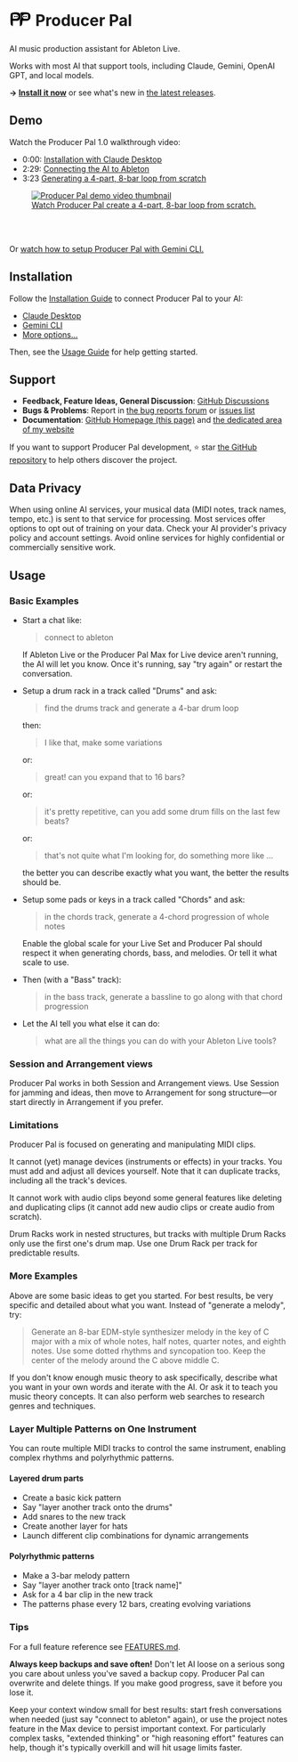 # <sub><img src="./doc/img/producer-pal-logo.svg" height="40"/></sub> Producer Pal

AI music production assistant for Ableton Live.

Works with most AI that support tools, including Claude, Gemini, OpenAI GPT, and
local models.

**→ [Install it now](./INSTALLATION.md)** or see what's new in
[the latest releases](https://github.com/adamjmurray/producer-pal/releases/).

## Demo

Watch the Producer Pal 1.0 walkthrough video:

- 0:00:
  [Installation with Claude Desktop](https://www.youtube.com/watch?v=IB19LqTZQDU&list=PLFqWfbwGKmqenUb1DUFZ5ECYU6klUWNtX)
- 2:29:
  [Connecting the AI to Ableton](https://www.youtube.com/watch?v=IB19LqTZQDU&list=PLFqWfbwGKmqenUb1DUFZ5ECYU6klUWNtX&t=149s)
- 3:23
  [Generating a 4-part, 8-bar loop from scratch](https://www.youtube.com/watch?v=IB19LqTZQDU&list=PLFqWfbwGKmqenUb1DUFZ5ECYU6klUWNtX&t=202s)

<a href="https://www.youtube.com/watch?v=IB19LqTZQDU&list=PLFqWfbwGKmqenUb1DUFZ5ECYU6klUWNtX&t=202s">
<figure>
    <img
    src="https://img.youtube.com/vi/IB19LqTZQDU/0.jpg"
    alt="Producer Pal demo video thumbnail" />
  <br>
  <figcaption>Watch Producer Pal create a 4-part, 8-bar loop from scratch.</figcaption>
  <br>
</figure>
</a>
<br>

Or
[watch how to setup Producer Pal with Gemini CLI.](https://www.youtube.com/watch?v=jd3wTdDqd4Y&list=PLFqWfbwGKmqenUb1DUFZ5ECYU6klUWNtX)

## Installation

Follow the [Installation Guide](./INSTALLATION.md) to connect Producer Pal to
your AI:

- [Claude Desktop](./INSTALLATION.md#claude-desktop)
- [Gemini CLI](./INSTALLATION.md#gemini-cli)
- [More options...](./INSTALLATION.md)

Then, see the [Usage Guide](#usage) for help getting started.

## Support

- **Feedback, Feature Ideas, General Discussion**:
  [GitHub Discussions](https://github.com/adamjmurray/producer-pal/discussions)
- **Bugs & Problems**: Report in
  [the bug reports forum](https://github.com/adamjmurray/producer-pal/discussions/categories/bug-reports)
  or [issues list](https://github.com/adamjmurray/producer-pal/issues)
- **Documentation**:
  [GitHub Homepage (this page)](https://github.com/adamjmurray/producer-pal/#readme)
  and [the dedicated area of my website](https://adammurray.link/producer-pal/)

If you want to support Producer Pal development, ⭐️ star
[the GitHub repository](https://github.com/adamjmurray/producer-pal) to help
others discover the project.

## Data Privacy

When using online AI services, your musical data (MIDI notes, track names,
tempo, etc.) is sent to that service for processing. Most services offer options
to opt out of training on your data. Check your AI provider's privacy policy and
account settings. Avoid online services for highly confidential or commercially
sensitive work.

## Usage

### Basic Examples

- Start a chat like:

  > connect to ableton

  If Ableton Live or the Producer Pal Max for Live device aren't running, the AI
  will let you know. Once it's running, say "try again" or restart the
  conversation.

- Setup a drum rack in a track called "Drums" and ask:

  > find the drums track and generate a 4-bar drum loop

  then:

  > I like that, make some variations

  or:

  > great! can you expand that to 16 bars?

  or:

  > it's pretty repetitive, can you add some drum fills on the last few beats?

  or:

  > that's not quite what I'm looking for, do something more like ...

  the better you can describe exactly what you want, the better the results
  should be.

- Setup some pads or keys in a track called "Chords" and ask:

  > in the chords track, generate a 4-chord progression of whole notes

  Enable the global scale for your Live Set and Producer Pal should respect it
  when generating chords, bass, and melodies. Or tell it what scale to use.

- Then (with a "Bass" track):

  > in the bass track, generate a bassline to go along with that chord
  > progression

- Let the AI tell you what else it can do:

  > what are all the things you can do with your Ableton Live tools?

### Session and Arrangement views

Producer Pal works in both Session and Arrangement views. Use Session for
jamming and ideas, then move to Arrangement for song structure—or start directly
in Arrangement if you prefer.

### Limitations

Producer Pal is focused on generating and manipulating MIDI clips.

It cannot (yet) manage devices (instruments or effects) in your tracks. You must
add and adjust all devices yourself. Note that it can duplicate tracks,
including all the track's devices.

It cannot work with audio clips beyond some general features like deleting and
duplicating clips (it cannot add new audio clips or create audio from scratch).

Drum Racks work in nested structures, but tracks with multiple Drum Racks only
use the first one's drum map. Use one Drum Rack per track for predictable
results.

### More Examples

Above are some basic ideas to get you started. For best results, be very
specific and detailed about what you want. Instead of "generate a melody", try:

> Generate an 8-bar EDM-style synthesizer melody in the key of C major with a
> mix of whole notes, half notes, quarter notes, and eighth notes. Use some
> dotted rhythms and syncopation too. Keep the center of the melody around the C
> above middle C.

If you don't know enough music theory to ask specifically, describe what you
want in your own words and iterate with the AI. Or ask it to teach you music
theory concepts. It can also perform web searches to research genres and
techniques.

### Layer Multiple Patterns on One Instrument

You can route multiple MIDI tracks to control the same instrument, enabling
complex rhythms and polyrhythmic patterns.

#### Layered drum parts

- Create a basic kick pattern
- Say "layer another track onto the drums"
- Add snares to the new track
- Create another layer for hats
- Launch different clip combinations for dynamic arrangements

#### Polyrhythmic patterns

- Make a 3-bar melody pattern
- Say "layer another track onto [track name]"
- Ask for a 4 bar clip in the new track
- The patterns phase every 12 bars, creating evolving variations

### Tips

For a full feature reference see [FEATURES.md](./FEATURES.md).

**Always keep backups and save often!** Don't let AI loose on a serious song you
care about unless you've saved a backup copy. Producer Pal can overwrite and
delete things. If you make good progress, save it before you lose it.

Keep your context window small for best results: start fresh conversations when
needed (just say "connect to ableton" again), or use the project notes feature
in the Max device to persist important context. For particularly complex tasks,
"extended thinking" or "high reasoning effort" features can help, though it's
typically overkill and will hit usage limits faster.
